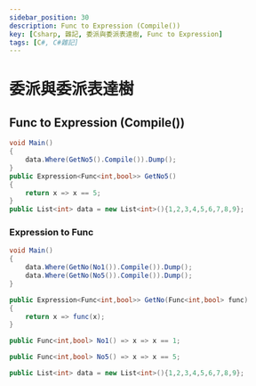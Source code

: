 ```yaml
---
sidebar_position: 30
description: Func to Expression (Compile())
key: [Csharp, 雜記, 委派與委派表達樹, Func to Expression]
tags: [C#, C#雜記]
---
```


# 委派與委派表達樹
## Func to Expression (Compile())

```csharp
void Main()
{
	data.Where(GetNo5().Compile()).Dump();
}
public Expression<Func<int,bool>> GetNo5()
{
	return x => x == 5;
}
public List<int> data = new List<int>(){1,2,3,4,5,6,7,8,9};
```

### Expression to Func

```csharp
void Main()
{
	data.Where(GetNo(No1()).Compile()).Dump();
	data.Where(GetNo(No5()).Compile()).Dump();
}

public Expression<Func<int,bool>> GetNo(Func<int,bool> func)
{
	return x => func(x);
}

public Func<int,bool> No1() => x => x == 1;

public Func<int,bool> No5() => x => x == 5;

public List<int> data = new List<int>(){1,2,3,4,5,6,7,8,9};
```
